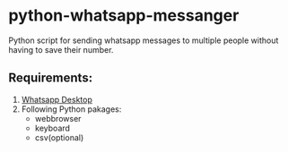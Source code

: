 # python-whatsapp-messanger
Python script for sending whatsapp messages to multiple people without having to save their number.

## Requirements:
1. [Whatsapp Desktop](https://www.whatsapp.com/download/)
2. Following Python pakages:
    * webbrowser
    * keyboard
    * csv(optional)

